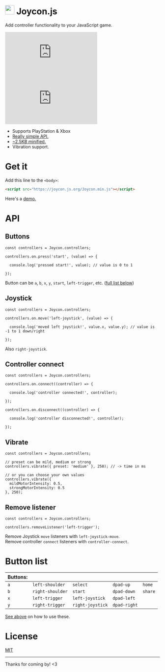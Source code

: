 # <img src="icon.svg" width="30px"> Joycon.js

Add controller functionality to your JavaScript game.

[![License](https://img.shields.io/github/license/benhatsor/joycon.js)](/LICENSE) [![Minified size](https://img.shields.io/github/size/benhatsor/joycon.js/Joycon.min.js)](/Joycon.min.js)

- Supports PlayStation & Xbox
- [Really simple API.](#api)
- [~2.5KB minified.](/Joycon.min.js)
- Vibration support.

# Get it

Add this line to the `<body>`:
```HTML
<script src="https://joycon.js.org/Joycon.min.js"></script>
```

Here's a [demo.](https://cde.run/benhatsor/joycon.js/demo.html)

# API

## Buttons

```JS
const controllers = Joycon.controllers;

controllers.on.press('start', (value) => {

  console.log('pressed start!', value); // value is 0 to 1

});
```

Button can be `a`, `b`, `x`, `y`, `start`, `left-trigger`, etc. ([full list below](#button-list))

## Joystick

```JS
const controllers = Joycon.controllers;

controllers.on.move('left-joystick', (value) => {

  console.log('moved left joystick!', value.x, value.y); // value is -1 to 1 down/right

});
```
Also `right-joystick`.

## Controller connect

```JS
const controllers = Joycon.controllers;

controllers.on.connect((controller) => {

  console.log('controller connected!', controller);

});

controllers.on.disconnect((controller) => {

  console.log('controller disconnected!', controller);

});
```

## Vibrate

```JS
const controllers = Joycon.controllers;

// preset can be mild, medium or strong
controllers.vibrate({ preset: 'medium' }, 250); // -> time in ms

// or you can choose your own values
controllers.vibrate({
  mildMotorIntensity: 0.5,
  strongMotorIntensity: 0.5
}, 250);
```

## Remove listener

```JS
const controllers = Joycon.controllers;

controllers.removeListener('left-trigger');
```

Remove Joystick `move` listeners with `left-joystick-move`.  
Remove controller `connect` listeners with `controller-connect`.

# Button list

| Buttons: |  |  |  |  |
|---|---|---|---|---|
| `a` | `left-shoulder` | `select` | `dpad-up` | `home` |
| `b` | `right-shoulder` | `start` | `dpad-down` | `share` |
| `x` | `left-trigger` | `left-joystick` | `dpad-left` |
| `y` | `right-trigger` | `right-joystick` | `dpad-right` |

[See above](#buttons) on how to use these.

# License

[MIT](/LICENSE)

---

Thanks for coming by! <3
